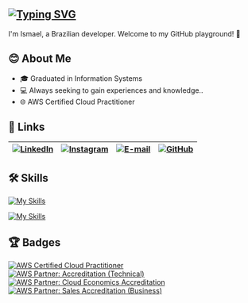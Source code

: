 ## [![Typing SVG](https://readme-typing-svg.demolab.com?font=Helvetica&size=30&duration=4000&pause=1000&color=000000&random=false&width=435&lines=Hello%2C+world!+%F0%9F%91%8B)](https://git.io/typing-svg)

I'm Ismael, a Brazilian developer. Welcome to my GitHub playground! 🚀

## 😊 About Me

- 🎓 Graduated in Information Systems
- 💻 Always seeking to gain experiences and knowledge..
- 🌐 AWS Certified Cloud Practitioner

## 🔗 Links

| [![LinkedIn](https://img.shields.io/badge/LinkedIn-0077B5?style=for-the-badge&logo=linkedin&logoColor=white)](https://www.linkedin.com/in/ismaelkentenich) | [![Instagram](https://img.shields.io/badge/-Instagram-%23E4405F?style=for-the-badge&logo=instagram&logoColor=white)](https://www.instagram.com/ismaelkentenich/) | [![E-mail](https://img.shields.io/badge/-Email-000?style=for-the-badge&logo=microsoft-outlook&logoColor=007BFF)](mailto:ismaelkentenichm@gmail.com) | [![GitHub](https://img.shields.io/badge/GitHub-100000?style=for-the-badge&logo=github&logoColor=white)](https://github.com/ismaelkentenich) |
|---|---|---|---|

## 🛠 Skills

[![My Skills](https://skillicons.dev/icons?i=cpp,bootstrap,html,css,js,ts,py,react)](https://skillicons.dev)

[![My Skills](https://skillicons.dev/icons?i=git,github,vscode,ps,figma)](https://skillicons.dev)

## 🏆 Badges
[![AWS Certified Cloud Practitioner](https://images.credly.com/size/100x100/images/00634f82-b07f-4bbd-a6bb-53de397fc3a6/image.png)](https://www.credly.com/badges/a03999d6-843f-4e8d-b965-addb141a6e15 "AWS Certified Cloud Practitioner")
[![AWS Partner: Accreditation (Technical)](https://images.credly.com/size/100x100/images/81f903ed-c3a1-4f4b-afcd-e03331a5b12c/image.png)](https://www.credly.com/badges/fc8f2f81-8e46-4f9e-8953-5511a0af8a31 "AWS Partner: Accreditation (Technical")
[![AWS Partner: Cloud Economics Accreditation](https://images.credly.com/size/100x100/images/ee35f7c5-696e-47ca-895c-960dfba108b3/image.png)](https://www.credly.com/badges/7c99096e-bd0d-4f32-9674-8cb5670e3b49 "AWS Partner: Cloud Economics Accreditation")
[![AWS Partner: Sales Accreditation (Business)](https://images.credly.com/size/100x100/images/a12fff38-aab2-4643-be27-7e5c39ddc75c/image.png)](https://www.credly.com/badges/ccaaee6f-0ac2-4b32-aa63-540d75493ea8 "AWS Partner: Sales Accreditation (Business)")


